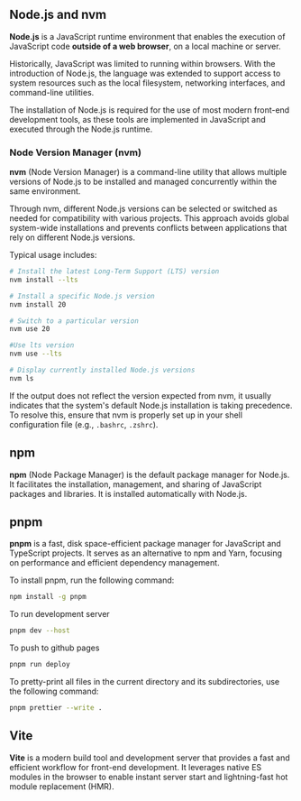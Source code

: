 ## Node.js and nvm

**Node.js** is a JavaScript runtime environment that enables the execution of JavaScript code **outside of a web browser**, on a local machine or server.

Historically, JavaScript was limited to running within browsers. With the introduction of Node.js, the language was extended to support access to system resources such as the local filesystem, networking interfaces, and command-line utilities.

The installation of Node.js is required for the use of most modern front-end development tools, as these tools are implemented in JavaScript and executed through the Node.js runtime.

### Node Version Manager (nvm)

**nvm** (Node Version Manager) is a command-line utility that allows multiple versions of Node.js to be installed and managed concurrently within the same environment.

Through nvm, different Node.js versions can be selected or switched as needed for compatibility with various projects. This approach avoids global system-wide installations and prevents conflicts between applications that rely on different Node.js versions.

Typical usage includes:

```bash
# Install the latest Long-Term Support (LTS) version
nvm install --lts

# Install a specific Node.js version
nvm install 20

# Switch to a particular version
nvm use 20

#Use lts version
nvm use --lts

# Display currently installed Node.js versions
nvm ls
```

If the output does not reflect the version expected from nvm, it usually indicates that the system's default Node.js installation is taking precedence. To resolve this, ensure that nvm is properly set up in your shell configuration file (e.g., `.bashrc`, `.zshrc`).

## npm
**npm** (Node Package Manager) is the default package manager for Node.js. It facilitates the installation, management, and sharing of JavaScript packages and libraries. It is installed automatically with Node.js.

## pnpm

**pnpm** is a fast, disk space-efficient package manager for JavaScript and TypeScript projects. It serves as an alternative to npm and Yarn, focusing on performance and efficient dependency management.

To install pnpm, run the following command:

```bash
npm install -g pnpm
```

To run development server

```bash
pnpm dev --host
```

To push to github pages

```bash
pnpm run deploy
```

To pretty-print all files in the current directory and its subdirectories, use the following command:

```bash
pnpm prettier --write .
```

## Vite

**Vite** is a modern build tool and development server that provides a fast and efficient workflow for front-end development. It leverages native ES modules in the browser to enable instant server start and lightning-fast hot module replacement (HMR).
